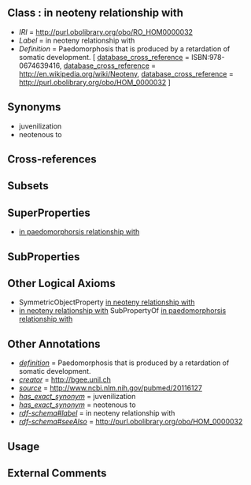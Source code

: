 
## Class : in neoteny relationship with

 * *IRI* = http://purl.obolibrary.org/obo/RO_HOM0000032
 * *Label* = in neoteny relationship with
 * *Definition* = Paedomorphosis that is produced by a retardation of somatic development. [ [database_cross_reference](../../ef/oboInOwl#hasDbXref.md) = ISBN:978-0674639416, [database_cross_reference](../../ef/oboInOwl#hasDbXref.md) = http://en.wikipedia.org/wiki/Neoteny, [database_cross_reference](../../ef/oboInOwl#hasDbXref.md) = http://purl.obolibrary.org/obo/HOM_0000032 ]

## Synonyms

 * juvenilization
 * neotenous to

## Cross-references


## Subsets


## SuperProperties

 * [in paedomorphorsis relationship with](../../RO/29/RO_HOM0000029.md)

## SubProperties


## Other Logical Axioms

 * SymmetricObjectProperty [in neoteny relationship with](../../RO/32/RO_HOM0000032.md)
 * [in neoteny relationship with](../../RO/32/RO_HOM0000032.md) SubPropertyOf [in paedomorphorsis relationship with](../../RO/29/RO_HOM0000029.md)

## Other Annotations

 * *[definition](../../IAO/15/IAO_0000115.md)* = Paedomorphosis that is produced by a retardation of somatic development.
 * *[creator](../../or/creator.md)* = http://bgee.unil.ch
 * *[source](../../ce/source.md)* = http://www.ncbi.nlm.nih.gov/pubmed/20116127
 * *[has_exact_synonym](../../ym/oboInOwl#hasExactSynonym.md)* = juvenilization
 * *[has_exact_synonym](../../ym/oboInOwl#hasExactSynonym.md)* = neotenous to
 * *[rdf-schema#label](../../el/rdf-schema#label.md)* = in neoteny relationship with
 * *[rdf-schema#seeAlso](../../so/rdf-schema#seeAlso.md)* = http://purl.obolibrary.org/obo/HOM_0000032

## Usage


## External Comments


